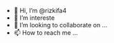 - 👋 Hi, I’m @rizkifa4
- 👀 I’m intereste
- 💞️ I’m looking to collaborate on ...
- 📫 How to reach me ...

<!---
rizkifa4/rizkifa4 is a ✨ special ✨ repository because its `README.md` (this file) appears on your GitHub profile.
You can click the Preview link to take a look at your changes.
--->
